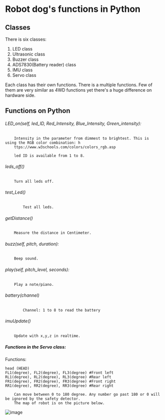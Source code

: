 # Robot dog's functions in Python
## Classes
There is six classes:
1. LED class
2. Ultrasonic class
3. Buzzer class
4. ADS7830(Battery reader) class
5. IMU class
6. Servo class

Each class has their own functions. There is a multiple functions. Few of them are very similar as 4WD functions yet there's a huge difference on hardware side. 

## Functions on Python
###### LED_on(self, led_ID, Red_Intensity, Blue_Intensity, Green_intensity):
```
	Intensity in the parameter from dimmest to brightest. This is using the RGB color combination: h
	ttps://www.w3schools.com/colors/colors_rgb.asp
	
	led ID is available from 1 to 8.
```

###### leds_off()
```
	Turn all leds off.
```

###### test_Led()
```
        Test all leds.
```

###### getDistance()
```
	Measure the distance in Centimeter.
```
###### buzz(self, pitch, duration):
```
	Beep sound.
```
###### play(self, pitch_level, seconds):
```
	Play a note/piano.
```

###### battery(channel)
```
        Channel: 1 to 8 to read the battery
```
###### imuUpdate()
```
	Update with x,y,z in realtime.
```

##### Functions in the Servo class:
Functions: 
```
head (HEAD)
FL1(degree), FL2(degree), FL3(degree) #Front left
RL1(degree), RL2(degree), RL3(degree) #Rear left
FR1(degree), FR2(degree), FR3(degree) #Front right
RR1(degree), RR2(degree), RR3(degree) #Rear right
```
```
	Can move between 0 to 180 degree. Any number go past 180 or 0 will be ignored by the safety detector. 
	The map of robot is on the picture below.
```
![image](https://user-images.githubusercontent.com/65916520/127222119-cf8c231f-684c-4797-9098-c85750a9f6fb.png)

